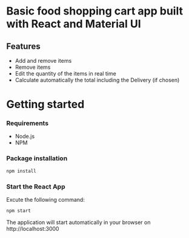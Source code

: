 # Basic food shopping cart app built with React and Material UI

## Features
* Add and remove items 
* Remove items
* Edit the quantity of the items in real time
* Calculate automatically the total including the Delivery (if chosen)

# Getting started
### Requirements

* Node.js
* NPM

### Package installation
```bash
npm install
```
 ### Start the React App
 Excute the following command: 
```bash
npm start
```
The application will start automatically in your browser on http://localhost:3000
